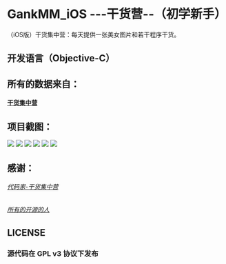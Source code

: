 # GankMM_iOS ---干货营--（初学新手）
（iOS版）干货集中营：每天提供一张美女图片和若干程序干货。

## 开发语言（Objective-C）
  
## 所有的数据来自：
#### [干货集中营](http://gank.io/)  

## 项目截图：
![](https://github.com/maning0303/GankMM_iOS/raw/master/001.png) 
![](https://github.com/maning0303/GankMM_iOS/raw/master/002.png) 
![](https://github.com/maning0303/GankMM_iOS/raw/master/003.png) 
![](https://github.com/maning0303/GankMM_iOS/raw/master/004.png) 
![](https://github.com/maning0303/GankMM_iOS/raw/master/005.png) 
![](https://github.com/maning0303/GankMM_iOS/raw/master/006.png) 

## 感谢：
###### [代码家-干货集中营](https://github.com/daimajia)
###### [所有的开源的人](https://github.com)

## LICENSE
### 源代码在 GPL v3 协议下发布
